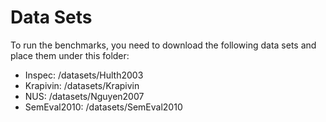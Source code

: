 # Data Sets
 
To run the benchmarks, you need to download the following data sets and place them under this folder:

* Inspec: /datasets/Hulth2003
* Krapivin: /datasets/Krapivin
* NUS: /datasets/Nguyen2007
* SemEval2010: /datasets/SemEval2010